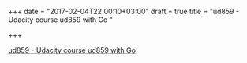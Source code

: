 +++
date = "2017-02-04T22:00:10+03:00"
draft = true
title = "ud859 - Udacity course ud859 with Go "

+++

<p><a href="https://t.co/et4O3TVGOH">ud859 - Udacity course ud859 with Go </a></p>
